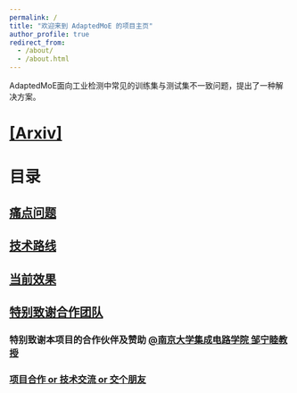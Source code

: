 ```yaml
---
permalink: /
title: "欢迎来到 AdaptedMoE 的项目主页"
author_profile: true
redirect_from: 
  - /about/
  - /about.html
---
```

AdaptedMoE面向工业检测中常见的训练集与测试集不一致问题，提出了一种解决方案。


# [[Arxiv]](https://arxiv.org/pdf/2409.05611)

# 目录

## [痛点问题](https://ray3572.github.io/AdaptedMoE_web/why_adaptedmoe/)
## [技术路线](https://ray3572.github.io/AdaptedMoE_web/how_adaptedmoe/)
## [当前效果](https://ray3572.github.io/AdaptedMoE_web/adaptedmoe_demo/)
## [特别致谢合作团队](https://ray3572.github.io/AdaptedMoE_web/adaptedmoe_authors/)



### 特别致谢本项目的合作伙伴及赞助 [@南京大学集成电路学院 邹宁睦教授](https://zouningmu.github.io/)
### [项目合作 or 技术交流 or 交个朋友](https://ray3572.github.io/contact/)
